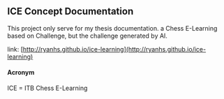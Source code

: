 ## ICE Concept Documentation

This project only serve for my thesis documentation.
a Chess E-Learning based on Challenge,
but the challenge generated by AI.

link: [http://ryanhs.github.io/ice-learning](http://ryanhs.github.io/ice-learning)


#### Acronym

ICE = ITB Chess E-Learning

